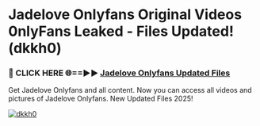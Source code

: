 # Jadelove Onlyfans Original Videos 0nlyFans Leaked - Files Updated! (dkkh0)

<h3>🔴 CLICK HERE 🌐==►► <a href="https://tinyurl.com/3hn5wdd3" rel="nofollow">Jadelove Onlyfans Updated Files</a></h3>

Get Jadelove Onlyfans and all content. Now you can access all videos and pictures of Jadelove Onlyfans. New Updated Files 2025!

[![dkkh0](https://i.imgur.com/4HnBqBT.gif)](https://tinyurl.com/3hn5wdd3)
